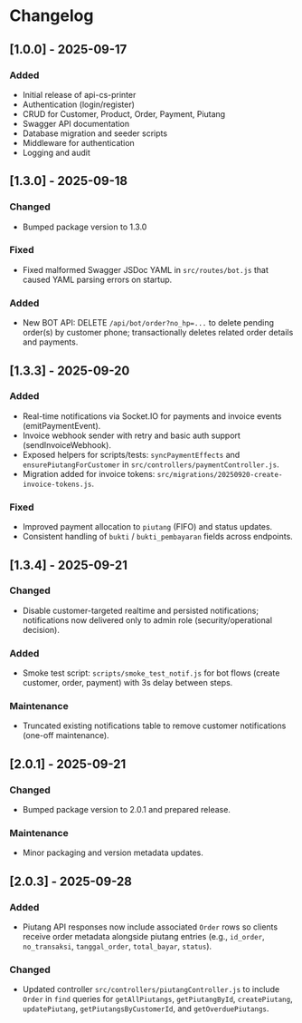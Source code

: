 # Changelog

## [1.0.0] - 2025-09-17
### Added
- Initial release of api-cs-printer
- Authentication (login/register)
- CRUD for Customer, Product, Order, Payment, Piutang
- Swagger API documentation
- Database migration and seeder scripts
- Middleware for authentication
- Logging and audit

## [1.3.0] - 2025-09-18
### Changed
- Bumped package version to 1.3.0

### Fixed
- Fixed malformed Swagger JSDoc YAML in `src/routes/bot.js` that caused YAML parsing errors on startup.

### Added
- New BOT API: DELETE `/api/bot/order?no_hp=...` to delete pending order(s) by customer phone; transactionally deletes related order details and payments.


## [1.3.3] - 2025-09-20
### Added
- Real-time notifications via Socket.IO for payments and invoice events (emitPaymentEvent).
- Invoice webhook sender with retry and basic auth support (sendInvoiceWebhook).
- Exposed helpers for scripts/tests: `syncPaymentEffects` and `ensurePiutangForCustomer` in `src/controllers/paymentController.js`.
- Migration added for invoice tokens: `src/migrations/20250920-create-invoice-tokens.js`.

### Fixed
- Improved payment allocation to `piutang` (FIFO) and status updates.
- Consistent handling of `bukti` / `bukti_pembayaran` fields across endpoints.


## [1.3.4] - 2025-09-21
### Changed
- Disable customer-targeted realtime and persisted notifications; notifications now delivered only to admin role (security/operational decision).

### Added
- Smoke test script: `scripts/smoke_test_notif.js` for bot flows (create customer, order, payment) with 3s delay between steps.

### Maintenance
- Truncated existing notifications table to remove customer notifications (one-off maintenance).


## [2.0.1] - 2025-09-21
### Changed
- Bumped package version to 2.0.1 and prepared release.

### Maintenance
- Minor packaging and version metadata updates.


## [2.0.3] - 2025-09-28
### Added
- Piutang API responses now include associated `Order` rows so clients receive order metadata alongside piutang entries (e.g., `id_order`, `no_transaksi`, `tanggal_order`, `total_bayar`, `status`).

### Changed
- Updated controller `src/controllers/piutangController.js` to include `Order` in `find` queries for `getAllPiutangs`, `getPiutangById`, `createPiutang`, `updatePiutang`, `getPiutangsByCustomerId`, and `getOverduePiutangs`.


